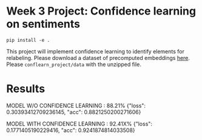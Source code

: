 # Week 3 Project: Confidence learning on sentiments

```
pip install -e .
```

This project will implement confidence learning to identify elements for relabeling. Please download a dataset of precomputed embeddings [here](https://drive.google.com/file/d/12UtQMwfSgm4FpXSFZvLDNLO8VGxzCPYq/view?usp=sharing). Please `conflearn_project/data` with the unzipped file.

# Results

MODEL W/O CONFIDENCE LEARNING  : 88.21% {"loss": 0.30393412709236145, "acc": 0.8821250200271606}

MODEL WITH CONFIDENCE LEARNING : 92.41X%  {"loss": 0.1771405190229416, "acc": 0.9241874814033508}